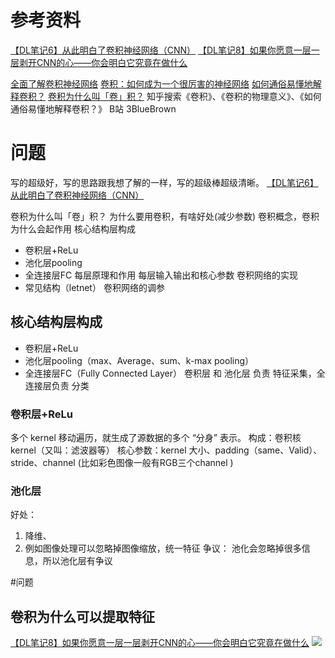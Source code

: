 # 参考资料
[【DL笔记6】从此明白了卷积神经网络（CNN）](https://www.jianshu.com/p/c0215d26d20a)
[【DL笔记8】如果你愿意一层一层剥开CNN的心——你会明白它究竟在做什么](https://www.jianshu.com/p/09f35a390ac2)

[全面了解卷积神经网络](https://zhuanlan.zhihu.com/p/33404955)
[卷积：如何成为一个很厉害的神经网络](https://jizhi.im/blog/post/intuitive_explanation_cnn?utm_source=wechat_session&utm_medium=social&utm_oi=68927006703616&from=singlemessage)
[如何通俗易懂地解释卷积？](https://www.zhihu.com/question/22298352)
[卷积为什么叫「卷」积？](https://www.zhihu.com/question/54677157/answer/141245297)
知乎搜索《卷积》、《卷积的物理意义》、《如何通俗易懂地解释卷积？》
B站 3BlueBrown

# 问题
写的超级好，写的思路跟我想了解的一样，写的超级棒超级清晰。
[【DL笔记6】从此明白了卷积神经网络（CNN）](https://www.jianshu.com/p/c0215d26d20a)

卷积为什么叫「卷」积？
为什么要用卷积，有啥好处(减少参数)
卷积概念，卷积为什么会起作用
核心结构层构成
- 卷积层+ReLu
- 池化层pooling
- 全连接层FC
每层原理和作用
每层输入输出和核心参数
卷积网络的实现
- 常见结构（letnet）
卷积网络的调参

## 核心结构层构成
* 卷积层+ReLu
* 池化层pooling（max、Average、sum、k-max pooling）
* 全连接层FC（Fully Connected Layer）
卷积层 和 池化层 负责 特征采集，全连接层负责 分类
### 卷积层+ReLu
多个 kernel 移动遍历，就生成了源数据的多个 “分身” 表示。
构成：卷积核 kernel（又叫：滤波器等）
核心参数：kernel 大小、padding（same、Valid）、stride、channel (比如彩色图像一般有RGB三个channel )

### 池化层
好处：
1. 降维、
2. 例如图像处理可以忽略掉图像缩放，统一特征
争议：
池化会忽略掉很多信息，所以池化层有争议

#问题 
## 卷积为什么可以提取特征
[【DL笔记8】如果你愿意一层一层剥开CNN的心——你会明白它究竟在做什么](https://www.jianshu.com/p/09f35a390ac2)
![](./_image/2018-12-20-18-46-52.jpg)




